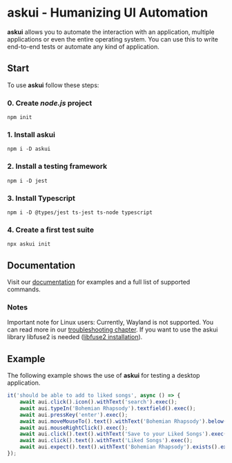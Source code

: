 # askui - Humanizing UI Automation

**askui** allows you to automate the interaction with an application, multiple applications or even the entire operating system. 
You can use this to write end-to-end tests or automate any kind of application.


## Start

To use **askui** follow these steps:

### 0. Create *node.js* project

```
npm init
```

### 1. Install askui

```
npm i -D askui
```

### 2. Install a testing framework

```
npm i -D jest
```

### 3. Install Typescript

```
npm i -D @types/jest ts-jest ts-node typescript
```

### 4. Create a first test suite

```
npx askui init
```

## Documentation

Visit our [documentation](https://docs.askui.com) for examples and a full list of supported commands.

### Notes

Important note for Linux users: Currently, Wayland is not supported.
You can read more in our [troubleshooting chapter](https://docs.askui.com/docs/general/Troubleshooting/askui-ui-controller-starting-problems#wayland).
If you want to use the askui library libfuse2 is needed ([libfuse2 installation](https://docs.askui.com/docs/general/Troubleshooting/askui-ui-controller-starting-problems#libfuse2)).

## Example

The following example shows the use of **askui** for testing a desktop application.

```typescript
it('should be able to add to liked songs', async () => {
    await aui.click().icon().withText('search').exec();
    await aui.typeIn('Bohemian Rhapsody').textfield().exec();
    await aui.pressKey('enter').exec();
    await aui.moveMouseTo().text().withText('Bohemian Rhapsody').below().text().withText('Songs').exec();
    await aui.mouseRightClick().exec();
    await aui.click().text().withText('Save to your Liked Songs').exec();
    await aui.click().text().withText('Liked Songs').exec();
    await aui.expect().text().withText('Bohemian Rhapsody').exists().exec();
});
```
